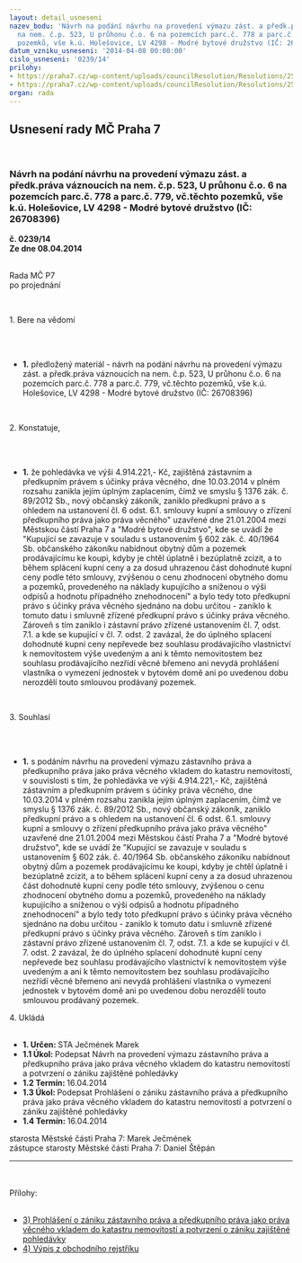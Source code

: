 ```yaml
---
layout: detail_usneseni
nazev_bodu: 'Návrh na podání návrhu na provedení výmazu zást. a předk.práva váznoucích
  na nem. č.p. 523, U průhonu č.o. 6 na pozemcích parc.č. 778 a parc.č. 779, vč.těchto
  pozemků, vše k.ú. Holešovice, LV 4298 - Modré bytové družstvo (IČ: 26708396)'
datum_vzniku_usneseni: '2014-04-08 00:00:00'
cislo_usneseni: '0239/14'
prilohy:
- https://praha7.cz/wp-content/uploads/councilResolution/Resolutions/25142/239_14_u_pruhonu_potvrzeni.doc
- https://praha7.cz/wp-content/uploads/councilResolution/Resolutions/25142/17-14-u_pruhonu_6_2.pdf
organ: rada
---
```

<div id="ucUsn_pList" class="usn">
	<span><h2>Usnesení rady MČ Praha 7 </h2>
<br></span><div class="standBody">
<span><h3>Návrh na podání návrhu na provedení výmazu zást. a předk.práva váznoucích na nem. č.p. 523, U průhonu č.o. 6 na pozemcích parc.č. 778 a parc.č. 779, vč.těchto pozemků, vše k.ú. Holešovice, LV 4298 - Modré bytové družstvo (IČ: 26708396)</h3></span><div class="center">
		<strong>č. 0239/14</strong><br>
	</div>
<div class="center">
		<strong>Ze dne 08.04.2014</strong><br><br>
	</div>
<p>Rada MČ P7<br>po projednání</p>
<br><p>1. Bere na vědomí </p>
<br><ul>
<br><li>
<strong>1.</strong> předložený materiál - návrh na podání návrhu na provedení výmazu zást. a předk.práva váznoucích na nem. č.p. 523, U průhonu č.o. 6 na pozemcích parc.č. 778 a parc.č. 779, vč.těchto pozemků, vše k.ú. Holešovice, LV 4298 - Modré bytové družstvo (IČ: 26708396)</li>
</ul>
<br><p>2. Konstatuje, </p>
<br><ul>
<br><li>
<strong>1.</strong> že pohledávka ve výši 4.914.221,- Kč, zajištěná zástavním a předkupním právem s účinky práva věcného, dne 10.03.2014 v plném rozsahu zanikla jejím úplným zaplacením, čímž ve smyslu § 1376 zák. č. 89/2012 Sb., nový občanský zákoník, zaniklo předkupní právo a s ohledem na ustanovení čl. 6 odst. 6.1. smlouvy kupní a smlouvy o zřízení předkupního práva jako práva věcného" uzavřené dne 21.01.2004 mezi Městskou částí Praha 7 a "Modré bytové družstvo", kde se uvádí že "Kupující se zavazuje v souladu s ustanovením § 602 zák. č. 40/1964 Sb. občanského zákoníku nabídnout obytný dům a pozemek prodávajícímu ke koupi, kdyby je chtěl úplatně i bezúplatně zcizit, a to během splácení kupní ceny a za dosud uhrazenou část dohodnuté kupní ceny podle této smlouvy, zvýšenou o cenu zhodnocení obytného domu a pozemků, provedeného na náklady kupujícího a sníženou o výši odpisů a hodnotu případného znehodnocení" a bylo tedy toto předkupní právo s účinky práva věcného sjednáno na dobu určitou - zaniklo k tomuto datu i smluvně zřízené předkupní právo s účinky práva věcného. Zároveň s tím zaniklo i zástavní právo zřízené ustanovením čl. 7, odst. 7.1. a kde se kupující v čl. 7. odst. 2 zavázal, že do úplného splacení dohodnuté kupní ceny nepřevede bez souhlasu prodávajícího vlastnictví k nemovitostem výše uvedeným a ani k těmto nemovitostem bez souhlasu prodávajícího nezřídí věcné břemeno ani nevydá prohlášení vlastníka o vymezení jednostek v bytovém domě ani po uvedenou dobu nerozdělí touto smlouvou prodávaný pozemek.</li>
</ul>
<br><p>3. Souhlasí </p>
<br><ul>
<br><li>
<strong>1.</strong> s podáním návrhu na provedení výmazu zástavního práva a předkupního práva jako práva věcného vkladem do katastru nemovitostí, v souvislosti s tím, že pohledávka ve výši 4.914.221,- Kč, zajištěná zástavním a předkupním právem s účinky práva věcného, dne 10.03.2014 v plném rozsahu zanikla jejím úplným zaplacením, čímž ve smyslu § 1376 zák. č. 89/2012 Sb., nový občanský zákoník, zaniklo předkupní právo a s ohledem na ustanovení čl. 6 odst. 6.1. smlouvy kupní a smlouvy o zřízení předkupního práva jako práva věcného" uzavřené dne 21.01.2004 mezi Městskou částí Praha 7 a "Modré bytové družstvo", kde se uvádí že "Kupující se zavazuje v souladu s ustanovením § 602 zák. č. 40/1964 Sb. občanského zákoníku nabídnout obytný dům a pozemek prodávajícímu ke koupi, kdyby je chtěl úplatně i bezúplatně zcizit, a to během splácení kupní ceny a za dosud uhrazenou část dohodnuté kupní ceny podle této smlouvy, zvýšenou o cenu zhodnocení obytného domu a pozemků, provedeného na náklady kupujícího a sníženou o výši odpisů a hodnotu případného znehodnocení" a bylo tedy toto předkupní právo s účinky práva věcného sjednáno na dobu určitou - zaniklo k tomuto datu i smluvně zřízené předkupní právo s účinky práva věcného. Zároveň s tím zaniklo i zástavní právo zřízené ustanovením čl. 7, odst. 7.1. a kde se kupující v čl. 7. odst. 2 zavázal, že do úplného splacení dohodnuté kupní ceny nepřevede bez souhlasu prodávajícího vlastnictví k nemovitostem výše uvedeným a ani k těmto nemovitostem bez souhlasu prodávajícího nezřídí věcné břemeno ani nevydá prohlášení vlastníka o vymezení jednostek v bytovém domě ani po uvedenou dobu nerozdělí touto smlouvou prodávaný pozemek. </li>
</ul>4. Ukládá <br><ul>
<br><li>
<strong>1. Určen: </strong>STA Ječmének Marek <br>
</li>
<li>
<strong>1.1 Úkol: </strong>Podepsat Návrh na provedení výmazu zástavního práva a předkupního práva jako práva věcného vkladem do katastru nemovitostí a potvrzení o zániku zajištěné pohledávky <br>
</li>
<li>
<strong>1.2 Termín: </strong>16.04.2014 <br>
</li>
<li>
<strong>1.3 Úkol: </strong>Podepsat Prohlášení o zániku zástavního práva a předkupního práva jako práva věcného vkladem do katastru nemovitostí a potvrzení o zániku zajištěné pohledávky <br>
</li>
<li>
<strong>1.4 Termín: </strong>16.04.2014</li>
</ul>starosta Městské části Praha 7: Marek Ječmének<br>zástupce starosty Městské části Praha 7: Daniel Štěpán <br><hr>
<br><br>Přílohy: <br><ul>
<br><li>
<a href="/zdroj.aspx?typ=4&amp;Id=55513&amp;sh=-825515307" target="_blank" title="Odkaz na soubor - 60 kB - nové okno">3) Prohlášení o zániku zástavního práva a předkupního práva jako práva věcného vkladem do katastru nemovitostí a potvrzení o zániku zajištěné pohledávky</a> <br>
</li>
<li>
<a href="/zdroj.aspx?typ=4&amp;id=55438&amp;sh=-1803755499" target="_blank" title="Odkaz na soubor - 53,6 kB - nové okno">4) Výpis z obchodního rejstříku</a> </li>
</ul>
</div>
</div>